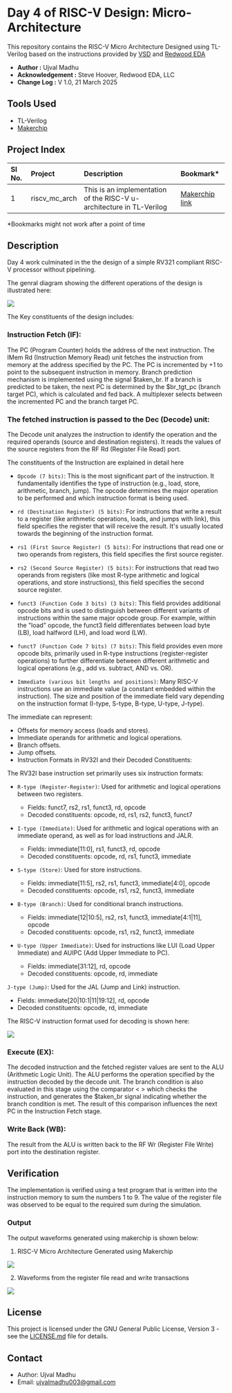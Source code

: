 # Day 4 of RISC-V Design: Micro-Architecture

This repository contains the RISC-V Micro Architecture Designed using TL-Verilog based on the
instructions provided by [VSD](https://vlsisystemdesign.com) and [Redwood EDA](https://www.redwoodeda.com)


- **Author :** Ujval Madhu
- **Acknowledgement :** Steve Hoover, Redwood EDA, LLC
- **Change Log :**  V 1.0, 21 March 2025


## Tools Used
- TL-Verilog
- [Makerchip](https://www.makerchip.com)

## Project Index


|  Sl No. | Project| Description| Bookmark* |
|:-------|:-------|:-----------|:----------|
| 1 | riscv_mc_arch| This is an implementation of the RISC-V u-architecture in TL-Verilog | [Makerchip link](https://myth.makerchip.com/sandbox/0jRfjh1Qk/0X6hX5V) |

*Bookmarks might not work after a point of time


## Description

Day 4 work culminated in the the design of a simple RV321 compliant RISC-V processor without pipelining. 

The genral diagram showing the different operations of the design is illustrated here:

<p>
    <img = src = "./Figures/day4_arch.png">
</p>

The Key constituents of the design includes:

### Instruction Fetch (IF):

The PC (Program Counter) holds the address of the next instruction.
The IMem Rd (Instruction Memory Read) unit fetches the instruction from memory at the address specified by the PC.
The PC is incremented by +1 to point to the subsequent instruction in memory.
Branch prediction mechanism is implemented using the signal $taken_br.
If a branch is predicted to be taken, the next PC is determined by the $br_tgt_pc (branch target PC), which is calculated  and fed back. A multiplexer selects between the incremented PC and the branch target PC.


### The fetched instruction is passed to the Dec (Decode) unit:

The Decode unit analyzes the instruction to identify the operation and the required operands (source and destination registers).
It reads the values of the source registers from the RF Rd (Register File Read) port.

The constituents of the Instruction are explained in detail here

- `Opcode (7 bits)`: This is the most significant part of the instruction. It fundamentally identifies the type of instruction (e.g., load, store, arithmetic, branch, jump). The opcode determines the major operation to be performed and which instruction format is being used.

- `rd (Destination Register) (5 bits)`: For instructions that write a result to a register (like arithmetic operations, loads, and jumps with link), this field specifies the register that will receive the result. It's usually located towards the beginning of the instruction format.

- `rs1 (First Source Register) (5 bits)`: For instructions that read one or two operands from registers, this field specifies the first source register.

- `rs2 (Second Source Register) (5 bits)`: For instructions that read two operands from registers (like most R-type arithmetic and logical operations, and store instructions), this field specifies the second source register.

- `funct3 (Function Code 3 bits) (3 bits)`: This field provides additional opcode bits and is used to distinguish between different variants of instructions within the same major opcode group. For example, within the "load" opcode, the funct3 field differentiates between load byte (LB), load halfword (LH), and load word (LW).

- `funct7 (Function Code 7 bits) (7 bits)`: This field provides even more opcode bits, primarily used in R-type instructions (register-register operations) to further differentiate between different arithmetic and logical operations (e.g., add vs. subtract, AND vs. OR).

- `Immediate (various bit lengths and positions)`: Many RISC-V instructions use an immediate value (a constant embedded within the instruction). The size and position of the immediate field vary depending on the instruction format (I-type, S-type, B-type, U-type, J-type). 

The immediate can represent:

- Offsets for memory access (loads and stores).
- Immediate operands for arithmetic and logical operations.
- Branch offsets.
- Jump offsets.
- Instruction Formats in RV32I and their Decoded Constituents:

The RV32I base instruction set primarily uses six instruction formats:

- `R-type (Register-Register)`: Used for arithmetic and logical operations between two registers.

   - Fields: funct7, rs2, rs1, funct3, rd, opcode
   - Decoded constituents: opcode, rd, rs1, rs2, funct3, funct7

- `I-type (Immediate)`: Used for arithmetic and logical operations with an immediate operand, as well as for load instructions and JALR.

   - Fields: immediate[11:0], rs1, funct3, rd, opcode
   - Decoded constituents: opcode, rd, rs1, funct3, immediate

- `S-type (Store)`: Used for store instructions.

  - Fields: immediate[11:5], rs2, rs1, funct3, immediate[4:0], opcode
  - Decoded constituents: opcode, rs1, rs2, funct3, immediate

- `B-type (Branch)`: Used for conditional branch instructions.

  - Fields: immediate[12|10:5], rs2, rs1, funct3, immediate[4:1|11], opcode
  - Decoded constituents: opcode, rs1, rs2, funct3, immediate
  
- `U-type (Upper Immediate)`: Used for instructions like LUI (Load Upper Immediate) and AUIPC (Add Upper Immediate to PC).

  - Fields: immediate[31:12], rd, opcode
  - Decoded constituents: opcode, rd, immediate

`J-type (Jump)`: Used for the JAL (Jump and Link) instruction.

  - Fields: immediate[20|10:1|11|19:12], rd, opcode
  - Decoded constituents: opcode, rd, immediate

The RISC-V instruction format used for decoding is shown here:

<p>
    <img = src = "./Figures/riscv_instr_format.png">
</p>


### Execute (EX):

The decoded instruction and the fetched register values are sent to the ALU (Arithmetic Logic Unit).
The ALU performs the operation specified by the instruction decoded by the decode unit.
The branch condition is also evaluated in this stage using the comparator < > which checks the instruction, and generates the $taken_br signal indicating whether the branch condition is met. The result of this comparison influences the next PC in the Instruction Fetch stage.


### Write Back (WB):

The result from the ALU is written back to the RF Wr (Register File Write) port into the destination register.


## Verification
The implementation is verified using a test program that is written into the instruction memory to sum the numbers 1 to 9.
The value of the register file was observed to be equal to the required sum during the simulation. 


### Output

The output waveforms generated using makerchip is shown below:


1. RISC-V Micro Architecture Generated using Makerchip
<p>
    <img = src = "./Figures/uarch.png">
</p>

2. Waveforms from the register file read and write transactions
<p>
    <img = src = "./Figures/waveforms.png">
</p>


## License

This project is licensed under the GNU General Public License, Version 3 - see the [LICENSE.md](../LICENSE.md) file for details.

## Contact

- Author: Ujval Madhu
- Email: ujvalmadhu003@gmail.com